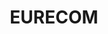 ---
title: "EURECOM"
description: "Record the travel about the internship in EURECOM"
style:
  background: "#2a9d8f"
  color: "#fff"
---